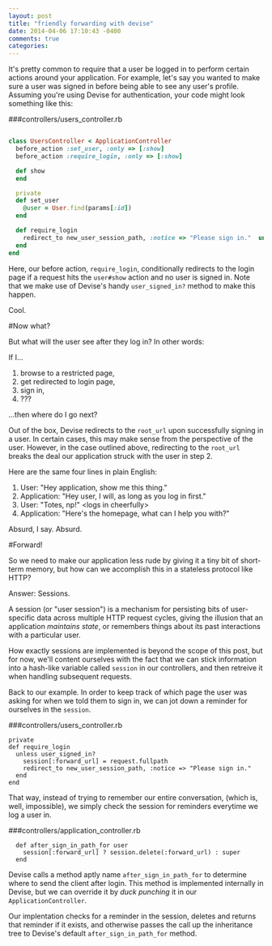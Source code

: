 ```yaml
---
layout: post
title: "friendly forwarding with devise"
date: 2014-04-06 17:10:43 -0400
comments: true
categories: 
---
```


It's pretty common to require that a user be logged in to perform certain
actions around your application. For example, let's say you wanted to make sure a user
was
signed in before being able to see any user's profile. Assuming you're using Devise for
authentication, your code might look something like this:

###controllers/users_controller.rb
```ruby

class UsersController < ApplicationController
  before_action :set_user, :only => [:show]
  before_action :require_login, :only => [:show]

  def show
  end

  private
  def set_user
    @user = User.find(params[:id])
  end

  def require_login
    redirect_to new_user_session_path, :notice => "Please sign in."  unless user_signed_in?
  end
end

```

Here, our before action, ```require_login```, conditionally redirects to the login page if a request hits the ```user#show``` action and no user is signed in.
Note that we make use of Devise's handy ```user_signed_in?``` method to make this happen.

Cool.

#Now what?

But what will the user see after they log in?  In other words: 

If I...

   1) browse to a restricted page,  
   2) get redirected to login page,  
   3) sign in,  
   4) ???  

...then where do I go next?

Out of the box, Devise redirects to the ```root_url``` upon successfully signing in a
user.  In certain cases, this may make sense from the perspective of the
user.  However, in the case outlined above, redirecting to the ```root_url``` breaks
the deal our application struck with the user in step 2. 

Here are the same four lines in plain English:

1) User: "Hey application, show me this thing."  
2) Application: "Hey user, I will, as long as you log in first."  
3) User: "Totes, np!" \<logs in cheerfully\>   
4) Application: "Here's the homepage, what can I help you with?"  

Absurd, I say.  Absurd.

#Forward!

So we need to make our application less rude by giving it a tiny bit of short-term
memory, but how can we accomplish this in a stateless protocol like HTTP?

Answer: Sessions.

A session (or "user session") is a mechanism for persisting bits of
user-specific data across multiple HTTP request cycles, giving the illusion that
an application *maintains state*, or remembers things about its past interactions with a particular user. 


How exactly sessions are implemented is beyond the scope of this post, but for now, we'll content ourselves with the fact
that we can stick information into a hash-like variable called ```session``` in our
controllers, and then retreive it when handling subsequent requests.

Back to our example.  In order to keep track of which page the user was asking
for
when we told them to sign in, we can jot down a reminder for ourselves in the ```session```.  

###controllers/users_controller.rb
```
private
def require_login
  unless user_signed_in?
    session[:forward_url] = request.fullpath
    redirect_to new_user_session_path, :notice => "Please sign in."
  end
end

```

That way, instead of trying to remember our entire conversation, (which is, well, impossible), 
we simply check the session for reminders
everytime we log a user in. 

###controllers/application_controller.rb

```
  def after_sign_in_path_for user
    session[:forward_url] ? session.delete(:forward_url) : super
  end
```

Devise calls a method aptly name ```after_sign_in_path_for``` to determine where to send the client after login.
This method is implemented internally in Devise, but we can override it by *duck
punching* it in our ```ApplicationController```.

Our implentation checks for a reminder in the session, deletes and returns that
reminder if
it exists, and otherwise passes the call up the inheritance tree to Devise's
default ```after_sign_in_path_for``` method.

